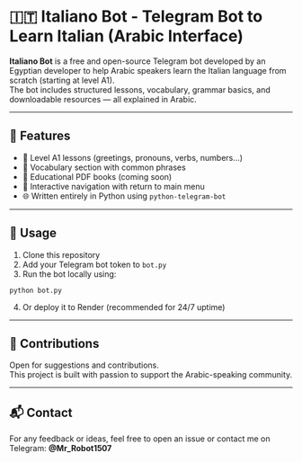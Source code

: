 # 🇮🇹 Italiano Bot - Telegram Bot to Learn Italian (Arabic Interface)

**Italiano Bot** is a free and open-source Telegram bot developed by an Egyptian developer to help Arabic speakers learn the Italian language from scratch (starting at level A1).  
The bot includes structured lessons, vocabulary, grammar basics, and downloadable resources — all explained in Arabic.

---

## 📌 Features

- 📘 Level A1 lessons (greetings, pronouns, verbs, numbers...)
- 🧠 Vocabulary section with common phrases
- 📖 Educational PDF books (coming soon)
- 🔁 Interactive navigation with return to main menu
- 🌐 Written entirely in Python using `python-telegram-bot`

---

## 🚀 Usage

1. Clone this repository
2. Add your Telegram bot token to `bot.py`
3. Run the bot locally using:
```
python bot.py
```
4. Or deploy it to Render (recommended for 24/7 uptime)

---

## 🤝 Contributions

Open for suggestions and contributions.  
This project is built with passion to support the Arabic-speaking community.

---

## 📬 Contact

For any feedback or ideas, feel free to open an issue or contact me on Telegram: **@Mr_Robot1507**

